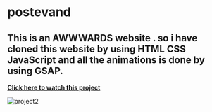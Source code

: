 # postevand 
## This is an AWWWARDS website . so i have cloned this website by using HTML CSS JavaScript and all the animations is done by using GSAP.

<b><a href="https://nilendra-vip.github.io/postevand/" target="_blank">Click here to watch this project</a></b>

![project2](https://user-images.githubusercontent.com/109471788/210162143-146b2a79-3e2b-4827-8829-6c571640d81f.jpg)

